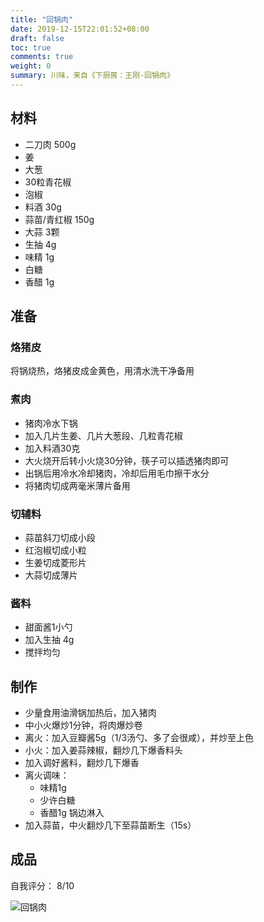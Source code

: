 ```yaml
---
title: "回锅肉"
date: 2019-12-15T22:01:52+08:00
draft: false
toc: true
comments: true
weight: 0
summary: 川味，来自《下厨房：王刚-回锅肉》
---
```


## 材料

* 二刀肉 500g
* 姜
* 大葱
* 30粒青花椒
* 泡椒
* 料酒 30g
* 蒜苗/青红椒 150g
* 大蒜 3颗
* 生抽 4g
* 味精 1g
* 白糖
* 香醋 1g

## 准备

### 烙猪皮

将锅烧热，烙猪皮成金黄色，用清水洗干净备用

### 煮肉

* 猪肉冷水下锅
* 加入几片生姜、几片大葱段、几粒青花椒
* 加入料酒30克
* 大火烧开后转小火烧30分钟，筷子可以插透猪肉即可
* 出锅后用冷水冷却猪肉，冷却后用毛巾擦干水分
* 将猪肉切成两毫米薄片备用

### 切辅料

* 蒜苗斜刀切成小段
* 红泡椒切成小粒
* 生姜切成菱形片
* 大蒜切成薄片

### 酱料

* 甜面酱1小勺
* 加入生抽 4g
* 搅拌均匀

## 制作

* 少量食用油滑锅加热后，加入猪肉
* 中小火爆炒1分钟，将肉爆炒卷
* 离火：加入豆瓣酱5g（1/3汤勺、多了会很咸），并炒至上色
* 小火：加入姜蒜辣椒，翻炒几下爆香料头
* 加入调好酱料，翻炒几下爆香
* 离火调味：
  * 味精1g
  * 少许白糖
  * 香醋1g 锅边淋入
* 加入蒜苗，中火翻炒几下至蒜苗断生（15s）

## 成品

自我评分： 8/10

![回锅肉](/image/回锅肉.jpg)
